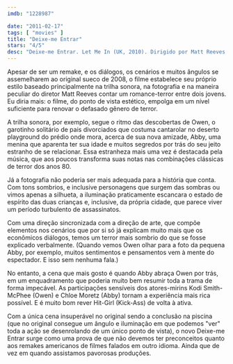 ```yaml
---
imdb: "1228987"

date: "2011-02-17"
tags: [ "movies" ]
title: "Deixe-me Entrar"
stars: "4/5"
desc: "Deixe-me Entrar. Let Me In (UK, 2010). Dirigido por Matt Reeves. Escrito por Matt Reeves, John Ajvide Lindqvist, John Ajvide Lindqvist. Com Kodi Smit-McPhee, Chloë Grace Moretz, Richard Jenkins, Cara Buono, Elias Koteas, Sasha Barrese, Dylan Kenin, Chris Browning, Ritchie Coster."
---
```

Apesar de ser um remake, e os diálogos, os cenários e muitos ângulos se assemelharem ao original sueco de 2008, o filme estabelece seu próprio estilo baseado principalmente na trilha sonora, na fotografia e na maneira peculiar do diretor Matt Reeves contar um romance-terror entre dois jovens. Eu diria mais: o filme, do ponto de vista estético, empolga em um nível suficiente para renovar o defasado gênero de terror.

A trilha sonora, por exemplo, segue o ritmo das descobertas de Owen, o garotinho solitário de pais divorciados que costuma cantarolar no deserto playground do prédio onde mora, acerca de sua nova amizade, Abby, uma menina que aparenta ter sua idade e muitos segredos por trás do seu jeito estranho de se relacionar. Essa estranheza mais uma vez é destacada pela música, que aos poucos transforma suas notas nas combinações clássicas de terror dos anos 80.

Já a fotografia não poderia ser mais adequada para a história que conta. Com tons sombrios, e inclusive personagens que surgem das sombras ou vimos apenas a silhueta, a iluminação praticamente escancara o estado de espírito das duas crianças e, inclusive, da própria cidade, que parece viver um período turbulento de assassinatos.

Com uma direção sincronizada com a direção de arte, que compõe elementos nos cenários que por si só já explicam muito mais que os econômicos diálogos, temos um terror mais sombrio do que se fosse explicado verbalmente. (Quando vemos Owen olhar para a foto da pequena Abby, por exemplo, muitos sentimentos e pensamentos vem à mente do espectador. E isso sem nenhuma fala.)

No entanto, a cena que mais gosto é quando Abby abraça Owen por trás, em um enquadramento que poderia muito bem resumir toda a trama de forma impecável. As participações sensíveis dos atores-mirins Kodi Smith-McPhee (Owen) e Chloe Moretz (Abby) tornam a experiência mais rica possível. E é muito bom rever Hit-Girl (Kick-Ass) de volta à ativa.

Com a única cena insuperável no original sendo a conclusão na piscina (que no original consegue um ângulo e iluminação em que podemos "ver" toda a ação se desenrolando de um único ponto de vista), o novo Deixe-me Entrar surge como uma prova de que não devemos ter preconceitos quanto aos remakes americanos de filmes falados em outro idioma. Ainda que de vez em quando assistamos pavorosas produções.
